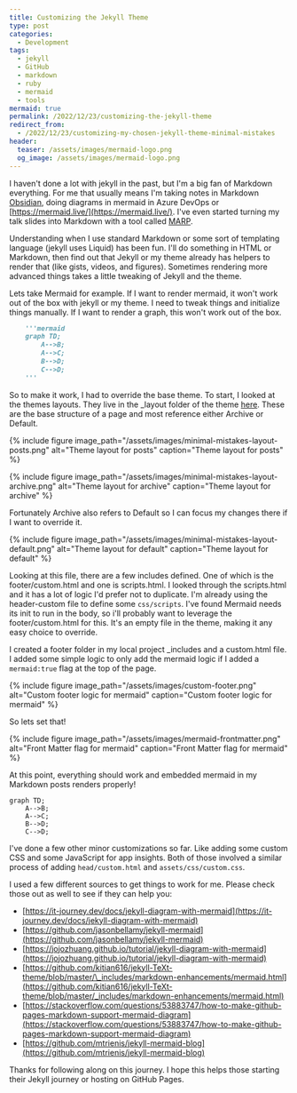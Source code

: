 ```yaml
---
title: Customizing the Jekyll Theme
type: post
categories:
  - Development
tags:
  - jekyll
  - GitHub
  - markdown
  - ruby
  - mermaid
  - tools
mermaid: true
permalink: /2022/12/23/customizing-the-jekyll-theme
redirect_from:
  - /2022/12/23/customizing-my-chosen-jekyll-theme-minimal-mistakes
header:
  teaser: /assets/images/mermaid-logo.png
  og_image: /assets/images/mermaid-logo.png
---
```


I haven't done a lot with jekyll in the past, but I'm a big fan of Markdown everything. For me that usually means I'm taking notes in Markdown [Obsidian](https://obsidian.md), doing diagrams in mermaid in Azure DevOps or [https://mermaid.live/](https://mermaid.live/). I've even started turning my talk slides into Markdown with a tool called [MARP](https://marp.app/).

Understanding when I use standard Markdown or some sort of templating language (jekyll uses Liquid) has been fun. I'll do something in HTML or Markdown, then find out that Jekyll or my theme already has helpers to render that (like gists, videos, and figures). Sometimes rendering more advanced things takes a little tweaking of Jekyll and the theme.

Lets take Mermaid for example. If I want to render mermaid, it won't work out of the box with jekyll or my theme. I need to tweak things and initialize things manually. If I want to render a graph, this won't work out of the box.

```md
    '''mermaid
    graph TD;
        A-->B;
        A-->C;
        B-->D;
        C-->D;
    '''
```

So to make it work, I had to override the base theme. To start, I looked at the themes layouts. They live in the \_layout folder of the theme [here](https://github.com/mmistakes/minimal-mistakes/tree/master/_layouts). These are the base structure of a page and most reference either Archive or Default.

{% include figure image_path="/assets/images/minimal-mistakes-layout-posts.png" alt="Theme layout for posts" caption="Theme layout for posts" %}

{% include figure image_path="/assets/images/minimal-mistakes-layout-archive.png" alt="Theme layout for archive" caption="Theme layout for archive" %}

Fortunately Archive also refers to Default so I can focus my changes there if I want to override it.

{% include figure image_path="/assets/images/minimal-mistakes-layout-default.png" alt="Theme layout for default" caption="Theme layout for default" %}

Looking at this file, there are a few includes defined. One of which is the footer/custom.html and one is scripts.html. I looked through the scripts.html and it has a lot of logic I'd prefer not to duplicate. I'm already using the header-custom file to define some `css/scripts`. I've found Mermaid needs its init to run in the body, so i'll probably want to leverage the footer/custom.html for this. It's an empty file in the theme, making it any easy choice to override.

I created a footer folder in my local project \_includes and a custom.html file. I added some simple logic to only add the mermaid logic if I added a `mermaid:true` flag at the top of the page.

{% include figure image_path="/assets/images/custom-footer.png" alt="Custom footer logic for mermaid" caption="Custom footer logic for mermaid" %}

So lets set that!

{% include figure image_path="/assets/images/mermaid-frontmatter.png" alt="Front Matter flag for mermaid" caption="Front Matter flag for mermaid" %}

At this point, everything should work and embedded mermaid in my Markdown posts renders properly!

```mermaid
graph TD;
    A-->B;
    A-->C;
    B-->D;
    C-->D;
```

I've done a few other minor customizations so far. Like adding some custom CSS and some JavaScript for app insights. Both of those involved a similar process of adding `head/custom.html` and `assets/css/custom.css`.

I used a few different sources to get things to work for me. Please check those out as well to see if they can help you:

- [https://it-journey.dev/docs/jekyll-diagram-with-mermaid](https://it-journey.dev/docs/jekyll-diagram-with-mermaid)
- [https://github.com/jasonbellamy/jekyll-mermaid](https://github.com/jasonbellamy/jekyll-mermaid)
- [https://jojozhuang.github.io/tutorial/jekyll-diagram-with-mermaid](https://jojozhuang.github.io/tutorial/jekyll-diagram-with-mermaid)
- [https://github.com/kitian616/jekyll-TeXt-theme/blob/master/\_includes/markdown-enhancements/mermaid.html](https://github.com/kitian616/jekyll-TeXt-theme/blob/master/_includes/markdown-enhancements/mermaid.html)
- [https://stackoverflow.com/questions/53883747/how-to-make-github-pages-markdown-support-mermaid-diagram](https://stackoverflow.com/questions/53883747/how-to-make-github-pages-markdown-support-mermaid-diagram)
- [https://github.com/mtrienis/jekyll-mermaid-blog](https://github.com/mtrienis/jekyll-mermaid-blog)

Thanks for following along on this journey. I hope this helps those starting their Jekyll journey or hosting on GitHub Pages.
